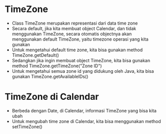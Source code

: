 # TimeZone

- Class TimeZone merupakan representasi dari data time zone
- Secara default, jika kita membuat object Calendar, dan tidak menggunakan TimeZone, secara otomatis objectnya akan menggunakan default TimeZone, yaitu timezone operasi yang kita gunakan
- Untuk mengetahui default time zone, kita bisa gunakan method TimeZone.getDefault()
- Sedangkan jika ingin membuat object TimeZone, kita bisa gunakan method TimeZone.getTimeZone("Zone ID")
- Untuk mengetahui semua zone id yang didukung oleh Java, kita bisa gunakan TimeZone.getAvailableIDs()

# TimeZone di Calendar

- Berbeda dengan Date, di Calendar, informasi TimeZone yang bisa kita ubah
- Untuk mengubah time zone di Calendar, kita bisa menggunakan method setTimeZone()